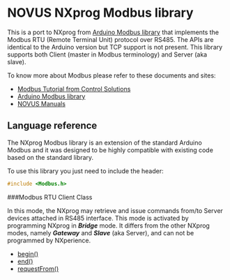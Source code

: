 # NOVUS NXprog Modbus library

This is a port to NXprog from [Arduino Modbus library](https://www.arduino.cc/en/ArduinoModbus/ArduinoModbus) that implements the Modbus RTU (Remote Terminal Unit) protocol over RS485. The APIs are identical to the Arduino version but TCP support is not present. This library supports both Client (master in Modbus terminology) and Server (aka slave).

To know more about Modbus please refer to these documents and sites:
* [Modbus Tutorial from Control Solutions](https://www.csimn.com/CSI_pages/Modbus101.html)
* [Arduino Modbus library](https://www.arduino.cc/en/ArduinoModbus/ArduinoModbus)
* [NOVUS Manuals](https://www.novusautomation.com/site/default.asp?Idioma=1&TroncoID=926290&SecaoID=619163&SubsecaoID=0)

## Language reference
The NXprog Modbus library is an extension of the standard Arduino Modbus and it was designed to be highly compatible with existing code based on the standard library.

To use this library you just need to include the header:
```C
#include <Modbus.h>
```
###Modbus RTU Client Class

In this mode, the NXprog may retrieve and issue commands from/to Server devices attached in RS485 interface. This mode is activated by programming NXprog in ***Bridge*** mode. It differs from the other NXprog modes, namely ***Gateway*** and ***Slave*** (aka Server), and can not be programmed by NXperience. 

  * [begin()](./ModbusClient.md#begin)
  * [end()](./ModbusClient.md#end)
  * [requestFrom()](./ModbusClient.md#requestFrom)
